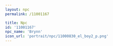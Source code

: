 ```yaml
---
layout: npc
permalink: /11001167

title: Npc
id: '11001167'
npc_name: 'Brynn'
icon_url: 'portrait/npc/11000830_el_boy2_p.png'
---
```

